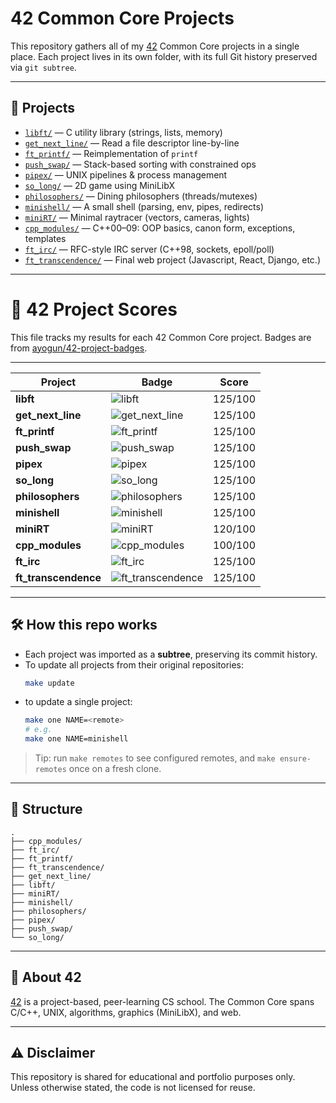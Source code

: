 # 42 Common Core Projects
This repository gathers all of my [42](https://42nice.fr/en/homepage/) Common Core projects in a single place.
Each project lives in its own folder, with its full Git history preserved via `git subtree`.

---

## 📂 Projects

- [`libft/`](./libft) — C utility library (strings, lists, memory)
- [`get_next_line/`](./get_next_line) — Read a file descriptor line-by-line
- [`ft_printf/`](./ft_printf) — Reimplementation of `printf`
- [`push_swap/`](./push_swap) — Stack-based sorting with constrained ops
- [`pipex/`](./pipex) — UNIX pipelines & process management
- [`so_long/`](./so_long) — 2D game using MiniLibX
- [`philosophers/`](./philosophers) — Dining philosophers (threads/mutexes)
- [`minishell/`](./minishell) — A small shell (parsing, env, pipes, redirects)
- [`miniRT/`](./miniRT) — Minimal raytracer (vectors, cameras, lights)
- [`cpp_modules/`](./cpp_modules) — C++00–09: OOP basics, canon form, exceptions, templates
- [`ft_irc/`](./ft_irc) — RFC-style IRC server (C++98, sockets, epoll/poll)
- [`ft_transcendence/`](./ft_transcendence) — Final web project (Javascript, React, Django, etc.)

---

# 🧮 42 Project Scores

This file tracks my results for each 42 Common Core project.
Badges are from [ayogun/42-project-badges](https://github.com/ayogun/42-project-badges).

---

| Project          | Badge                                                                                         | Score |
|------------------|-----------------------------------------------------------------------------------------------|-------|
| **libft**        | ![libft](https://github.com/hanmpark/42-project-badges/blob/main/badges/libftm.png)            | 125/100 |
| **get_next_line**| ![get_next_line](https://github.com/hanmpark/42-project-badges/blob/main/badges/get_next_linem.png) | 125/100 |
| **ft_printf**    | ![ft_printf](https://github.com/hanmpark/42-project-badges/blob/main/badges/ft_printfm.png)    | 125/100 |
| **push_swap**    | ![push_swap](https://github.com/hanmpark/42-project-badges/blob/main/badges/push_swapm.png)    | 125/100 |
| **pipex**        | ![pipex](https://github.com/hanmpark/42-project-badges/blob/main/badges/pipexm.png)            | 125/100 |
| **so_long**      | ![so_long](https://github.com/hanmpark/42-project-badges/blob/main/badges/so_longm.png)        | 125/100 |
| **philosophers** | ![philosophers](https://github.com/hanmpark/42-project-badges/blob/main/badges/philosophersm.png) | 125/100 |
| **minishell**    | ![minishell](https://github.com/hanmpark/42-project-badges/blob/main/badges/minishellm.png)    | 125/100 |
| **miniRT**       | ![miniRT](https://github.com/hanmpark/42-project-badges/blob/main/badges/minirtn.png)          | 120/100 |
| **cpp_modules**  | ![cpp_modules](https://github.com/hanmpark/42-project-badges/blob/main/badges/cppn.png)| 100/100 |
| **ft_irc**       | ![ft_irc](https://github.com/hanmpark/42-project-badges/blob/main/badges/ft_ircm.png)          | 125/100 |
| **ft_transcendence** | ![ft_transcendence](https://github.com/hanmpark/42-project-badges/blob/main/badges/ft_transcendencem.png) | 125/100 |

---

## 🛠️ How this repo works

- Each project was imported as a **subtree**, preserving its commit history.
- To update all projects from their original repositories:
  ```bash
  make update
  ```
- to update a single project:
  ```bash
  make one NAME=<remote>
  # e.g.
  make one NAME=minishell
  ```
> Tip: run `make remotes` to see configured remotes, and `make ensure-remotes` once on a fresh clone.

---

## 🧭 Structure
```
.
├── cpp_modules/
├── ft_irc/
├── ft_printf/
├── ft_transcendence/
├── get_next_line/
├── libft/
├── miniRT/
├── minishell/
├── philosophers/
├── pipex/
├── push_swap/
└── so_long/
```

---

## 📖 About 42
[42](https://42nice.fr/en/homepage/) is a project-based, peer-learning CS school.
The Common Core spans C/C++, UNIX, algorithms, graphics (MiniLibX), and web.

---

## ⚠️ Disclaimer
This repository is shared for educational and portfolio purposes only.
Unless otherwise stated, the code is not licensed for reuse.
